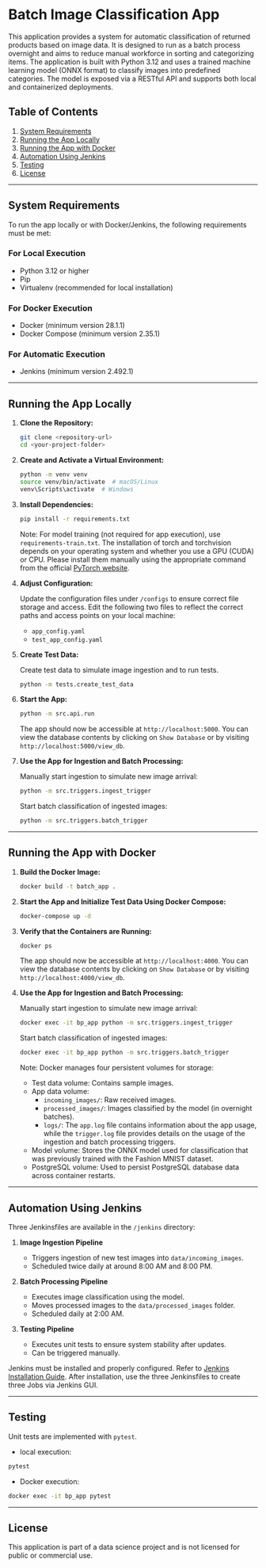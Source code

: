 # Batch Image Classification App

This application provides a system for automatic classification of returned products based on image data. It is designed to run as a batch process overnight and aims to reduce manual workforce in sorting and categorizing items. The application is built with Python 3.12 and uses a trained machine learning model (ONNX format) to classify images into predefined categories. The model is exposed via a RESTful API and supports both local and containerized deployments. 

## Table of Contents
1. [System Requirements](#system-requirements)
2. [Running the App Locally](#running-the-app-locally)
3. [Running the App with Docker](#running-the-app-with-docker)
4. [Automation Using Jenkins](#automation-using-jenkins)
5. [Testing](#testing)
6. [License](#license)

---

## System Requirements

To run the app locally or with Docker/Jenkins, the following requirements must be met:

### **For Local Execution**
- Python 3.12 or higher
- Pip 
- Virtualenv (recommended for local installation)

### **For Docker Execution**
- Docker (minimum version 28.1.1)
- Docker Compose (minimum version 2.35.1)

### **For Automatic Execution**
- Jenkins (minimum version 2.492.1)

---

## Running the App Locally

1. **Clone the Repository:**
   ```sh
   git clone <repository-url>
   cd <your-project-folder>
   ```

2. **Create and Activate a Virtual Environment:**
   ```sh
   python -m venv venv
   source venv/bin/activate  # macOS/Linux
   venv\Scripts\activate  # Windows
   ```

3. **Install Dependencies:**
   ```sh
   pip install -r requirements.txt
   ```
   Note: For model training (not required for app execution), use `requirements-train.txt`. The installation of torch
   and torchvision depends on your operating system and whether you use a GPU (CUDA) or CPU. Please install them 
manually using the appropriate command from the official [PyTorch website](https://pytorch.org/get-started/locally/).
   

4. **Adjust Configuration:**

   Update the configuration files under `/configs` to ensure correct file storage and access.
   Edit the following two files to reflect the correct paths and access points on your local machine: 
     - `app_config.yaml`
     - `test_app_config.yaml`


5. **Create Test Data:**

   Create test data to simulate image ingestion and to run tests. 
   ```sh
   python -m tests.create_test_data
   ```


6. **Start the App:**
   ```sh
   python -m src.api.run
   ```
   The app should now be accessible at `http://localhost:5000`. You can view the database contents by clicking on `Show Database` or by visiting `http://localhost:5000/view_db`.


7. **Use the App for Ingestion and Batch Processing:**
    
    Manually start ingestion to simulate new image arrival:
    ```sh
    python -m src.triggers.ingest_trigger
    ```
   
    Start batch classification of ingested images:
    ```sh
    python -m src.triggers.batch_trigger
    ```

---

## Running the App with Docker

1. **Build the Docker Image:**
   ```sh
   docker build -t batch_app .
   ```

2. **Start the App and Initialize Test Data Using Docker Compose:**
   ```sh
   docker-compose up -d
   ```

3. **Verify that the Containers are Running:**
   ```sh
   docker ps
   ```

    The app should now be accessible at `http://localhost:4000`. You can view the database contents by clicking on `Show Database` or by visiting `http://localhost:4000/view_db`.


4. **Use the App for Ingestion and Batch Processing:**
    
    Manually start ingestion to simulate new image arrival:
    ```sh
    docker exec -it bp_app python -m src.triggers.ingest_trigger
    ```
   
    Start batch classification of ingested images:
    ```sh
    docker exec -it bp_app python -m src.triggers.batch_trigger
    ```
   
    Note: Docker manages four persistent volumes for storage:
    - Test data volume: Contains sample images.
    - App data volume:
      - `incoming_images/`: Raw received images.
      - `processed_images/`: Images classified by the model (in overnight batches).
      - `logs/`: The `app.log` file contains information about the app usage, while the `trigger.log` file provides details on the usage of the ingestion and batch processing triggers.
    - Model volume: Stores the ONNX model used for classification that was previously trained with the Fashion MNIST dataset. 
    - PostgreSQL volume: Used to persist PostgreSQL database data across container restarts. 
---

## Automation Using Jenkins

Three Jenkinsfiles are available in the `/jenkins` directory: 

1. **Image Ingestion Pipeline**
    - Triggers ingestion of new test images into `data/incoming_images`.
    - Scheduled twice daily at around 8:00 AM and 8:00 PM.

2. **Batch Processing Pipeline**
    - Executes image classification using the model.
    - Moves processed images to the `data/processed_images` folder.
    - Scheduled daily at 2:00 AM. 

3. **Testing Pipeline**
    - Executes unit tests to ensure system stability after updates.
    - Can be triggered manually. 

Jenkins must be installed and properly configured. Refer to [Jenkins Installation Guide](https://www.jenkins.io/doc/book/installing/). 
After installation, use the three Jenkinsfiles to create three Jobs via Jenkins GUI.

---
## Testing

Unit tests are implemented with `pytest`.
- local execution: 
```sh
pytest
```
- Docker execution:
```sh
docker exec -it bp_app pytest
```

---
## License

This application is part of a data science project and is not licensed for public or commercial use. 
